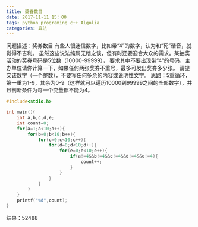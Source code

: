 ```yaml
---
title: 奬眷数目
date: 2017-11-11 15：00
tags: python programing c++ Algolia
categories: 算法
---
```





问题描述：奖券数目
有些人很迷信数字，比如带“4”的数字，认为和“死”谐音，就觉得不吉利。
虽然这些说法纯属无稽之谈，但有时还要迎合大众的需求。某抽奖活动的奖券号码是5位数（10000-99999），
要求其中不要出现带“4”的号码，主办单位请你计算一下，如果任何两张奖券不重号，最多可发出奖券多少张。
请提交该数字（一个整数），不要写任何多余的内容或说明性文字。
思路：5重循环，第一重为1-9，其余为0-9（这样就可以遍历10000到99999之间的全部数字），并且判断条件为每一个变量都不能为4。


```c++
#include<stdio.h>

int main(){
	int a,b,c,d,e;
	int count=0;
	for(a=1;a<10;a++){
		for(b=0;b<10;b++){
			for(c=0;c<10;c++){
				for(d=0;d<10;d++){
					for(e=0;e<10;e++){
						if(a!=4&&b!=4&&c!=4&&d!=4&&e!=4){
							count++;
						}
					}
				}
			}
		}
	}
	printf("%d",count);
}
```
结果：52488
